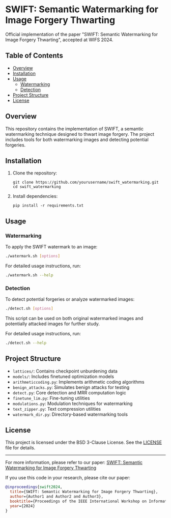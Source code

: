 # SWIFT: Semantic Watermarking for Image Forgery Thwarting

Official implementation of the paper "SWIFT: Semantic Watermarking for Image Forgery Thwarting", accepted at WIFS 2024.

## Table of Contents
- [Overview](#overview)
- [Installation](#installation)
- [Usage](#usage)
  - [Watermarking](#watermarking)
  - [Detection](#detection)
- [Project Structure](#project-structure)
- [License](#license)

## Overview

This repository contains the implementation of SWIFT, a semantic watermarking technique designed to thwart image forgery. The project includes tools for both watermarking images and detecting potential forgeries.

## Installation

1. Clone the repository:
   ```
   git clone https://github.com/yourusername/swift_watermarking.git
   cd swift_watermarking
   ```

2. Install dependencies:
   ```
   pip install -r requirements.txt
   ```

## Usage

### Watermarking

To apply the SWIFT watermark to an image:

```bash
./watermark.sh [options]
```

For detailed usage instructions, run:
```bash
./watermark.sh --help
```

### Detection

To detect potential forgeries or analyze watermarked images:

```bash
./detect.sh [options]
```

This script can be used on both original watermarked images and potentially attacked images for further study.

For detailed usage instructions, run:
```bash
./detect.sh --help
```

## Project Structure

- `lattices/`: Contains checkpoint unburdening data
- `models/`: Includes finetuned optimization models
- `arithmeticcoding.py`: Implements arithmetic coding algorithms
- `benign_attacks.py`: Simulates benign attacks for testing
- `detect.py`: Core detection and MRR computation logic
- `finetune_lim.py`: Fine-tuning utilities
- `modulations.py`: Modulation techniques for watermarking
- `text_zipper.py`: Text compression utilities
- `watermark_dir.py`: Directory-based watermarking tools

## License

This project is licensed under the BSD 3-Clause License. See the [LICENSE](LICENSE) file for details.

---

For more information, please refer to our paper: [SWIFT: Semantic Watermarking for Image Forgery Thwarting](link-to-paper)

If you use this code in your research, please cite our paper:

```bibtex
@inproceedings{swift2024,
  title={SWIFT: Semantic Watermarking for Image Forgery Thwarting},
  author={Author1 and Author2 and Author3},
  booktitle={Proceedings of the IEEE International Workshop on Information Forensics and Security (WIFS)},
  year={2024}
}